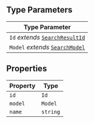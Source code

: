 ## Type Parameters

| Type Parameter |
| ------ |
| `Id` *extends* [`SearchResultId`](SearchResultId.md) |
| `Model` *extends* [`SearchModel`](SearchModel.md) |

## Properties

| Property | Type |
| ------ | ------ |
| <a id="id-1"></a> `id` | `Id` |
| <a id="model-1"></a> `model` | `Model` |
| <a id="name"></a> `name` | `string` |

